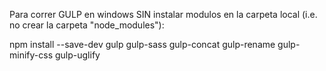 Para correr GULP en windows SIN instalar modulos en la carpeta local (i.e. no crear la carpeta "node_modules"):

npm install --save-dev gulp gulp-sass gulp-concat gulp-rename gulp-minify-css gulp-uglify